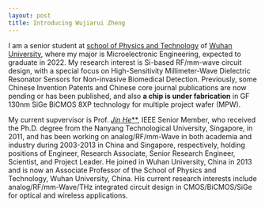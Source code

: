 ```yaml
---
layout: post
title: Introducing Wujiarui Zheng
---
```


I am a senior student at [school of Physics and Technology](http://physics.whu.edu.cn/) of [Wuhan University](https://www.whu.edu.cn/), where my major is Microelectronic Engineering, expected to graduate in 2022. My research interest is Si-based RF/mm-wave circuit design, with a special focus on High-Sensitivity Millimeter-Wave Dielectric Resonator Sensors for Non-invasive Biomedical Detection. Previously, some Chinese Invention Patents and Chinese core journal publications are now pending or has been published, and also **a chip is under fabrication** in GF 130nm SiGe BiCMOS 8XP technology for multiple project wafer (MPW).

My current supvervisor is Prof. [_Jin He_**](https://ieeexplore.ieee.org/author/37404360500), IEEE Senior Member, who received the Ph.D. degree from the Nanyang Technological University, Singapore, in 2011, and has been working on analog/RF/mm-Wave in both academia and industry during 2003-2013 in China and Singapore, respectively, holding positions of Engineer, Research Associate, Senior Research Engineer, Scientist, and Project Leader. He joined in Wuhan University, China in 2013 and is now an Associate Professor of the School of Physics and Technology, Wuhan University, China. His current research interests include analog/RF/mm-Wave/THz integrated circuit design in CMOS/BiCMOS/SiGe for optical and wireless applications.